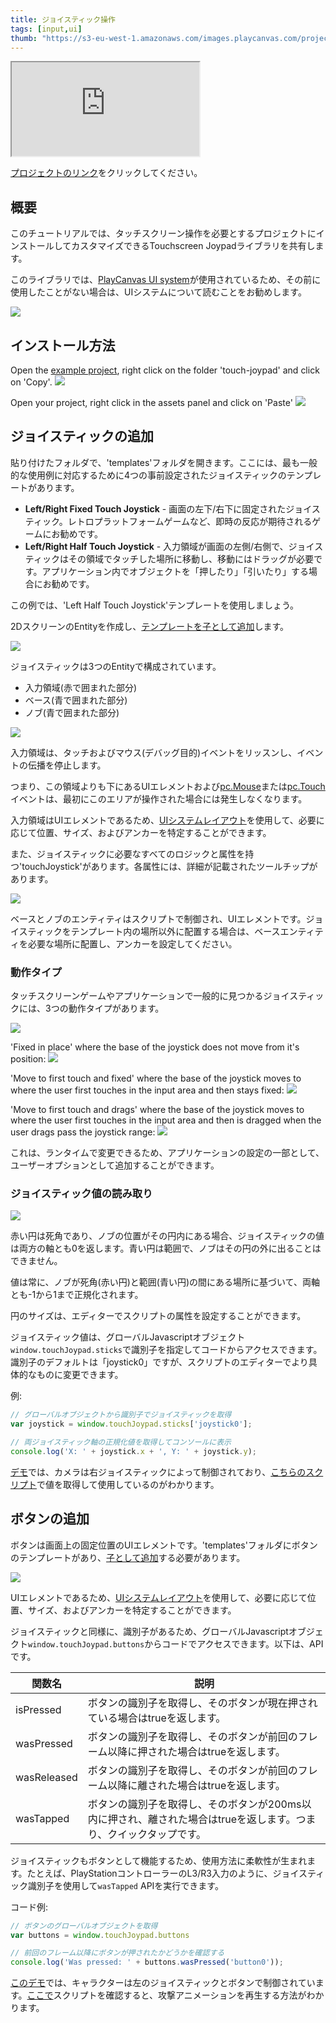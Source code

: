 ```yaml
---
title: ジョイスティック操作
tags: [input,ui]
thumb: "https://s3-eu-west-1.amazonaws.com/images.playcanvas.com/projects/12/1007506/2F5E56-image-75.jpg"
---
```


<div className="iframe-container">
    <iframe src="https://playcanv.as/p/kvE0iJWc/" title="Touchscreen Joypad Controls" allow="camera; microphone; xr-spatial-tracking; fullscreen" allowfullscreen></iframe>
</div>

[プロジェクトのリンク][project-link]をクリックしてください。

## 概要

このチュートリアルでは、タッチスクリーン操作を必要とするプロジェクトにインストールしてカスタマイズできるTouchscreen Joypadライブラリを共有します。

このライブラリでは、[PlayCanvas UI system][playcanvas-ui]が使用されているため、その前に使用したことがない場合は、UIシステムについて読むことをお勧めします。

![](/img/tutorials/touchscreen-joypad-controls/preview.gif)

## インストール方法

Open the [example project][project-link], right click on the folder 'touch-joypad' and click on 'Copy'.
![](/img/tutorials/touchscreen-joypad-controls/copy-folder.gif)

Open your project, right click in the assets panel and click on 'Paste'
![](/img/tutorials/touchscreen-joypad-controls/paste-folder.gif)

## ジョイスティックの追加

貼り付けたフォルダで、'templates'フォルダを開きます。ここには、最も一般的な使用例に対応するために4つの事前設定されたジョイスティックのテンプレートがあります。

* **Left/Right Fixed Touch Joystick** - 画面の左下/右下に固定されたジョイスティック。レトロプラットフォームゲームなど、即時の反応が期待されるゲームにお勧めです。
* **Left/Right Half Touch Joystick** - 入力領域が画面の左側/右側で、ジョイスティックはその領域でタッチした場所に移動し、移動にはドラッグが必要です。アプリケーション内でオブジェクトを「押したり」「引いたり」する場合にお勧めです。

この例では、'Left Half Touch Joystick'テンプレートを使用しましょう。

2DスクリーンのEntityを作成し、[テンプレートを子として追加][add-template-docs]します。

![](/img/tutorials/touchscreen-joypad-controls/adding-left-half-joystick.gif)

ジョイスティックは3つのEntityで構成されています。

- 入力領域(赤で囲まれた部分)
- ベース(青で囲まれた部分)
- ノブ(青で囲まれた部分)

![](/img/tutorials/touchscreen-joypad-controls/joystick-layout.png)

入力領域は、タッチおよびマウス(デバッグ目的)イベントをリッスンし、イベントの伝播を停止します。

つまり、この領域よりも下にあるUIエレメントおよび[pc.Mouse][pc-app-mouse-api]または[pc.Touch][pc-app-touch-api]イベントは、最初にこのエリアが操作された場合には発生しなくなります。

入力領域はUIエレメントであるため、[UIシステムレイアウト][elements-manual]を使用して、必要に応じて位置、サイズ、およびアンカーを特定することができます。

また、ジョイスティックに必要なすべてのロジックと属性を持つ'touchJoystick'があります。各属性には、詳細が記載されたツールチップがあります。

![](/img/tutorials/touchscreen-joypad-controls/joystick-script-attributes.gif)

ベースとノブのエンティティはスクリプトで制御され、UIエレメントです。ジョイスティックをテンプレート内の場所以外に配置する場合は、ベースエンティティを必要な場所に配置し、アンカーを設定してください。

### 動作タイプ

タッチスクリーンゲームやアプリケーションで一般的に見つかるジョイスティックには、3つの動作タイプがあります。

![](/img/tutorials/touchscreen-joypad-controls/joystick-type.png)

'Fixed in place' where the base of the joystick does not move from it's position:
![](/img/tutorials/touchscreen-joypad-controls/joystick-fixed.gif)

'Move to first touch and fixed' where the base of the joystick moves to where the user first touches in the input area and then stays fixed:
![](/img/tutorials/touchscreen-joypad-controls/joystick-relative-fixed.gif)

'Move to first touch and drags' where the base of the joystick moves to where the user first touches in the input area and then is dragged when the user drags pass the joystick range:
![](/img/tutorials/touchscreen-joypad-controls/joystick-relative-drag.gif)

これは、ランタイムで変更できるため、アプリケーションの設定の一部として、ユーザーオプションとして追加することができます。

### ジョイスティック値の読み取り

![](/img/tutorials/touchscreen-joypad-controls/joystick-deadzone-range.png)

赤い円は死角であり、ノブの位置がその円内にある場合、ジョイスティックの値は両方の軸とも0を返します。青い円は範囲で、ノブはその円の外に出ることはできません。

値は常に、ノブが死角(赤い円)と範囲(青い円)の間にある場所に基づいて、両軸とも-1から1まで正規化されます。

円のサイズは、エディターでスクリプトの属性を設定することができます。

ジョイスティック値は、グローバルJavascriptオブジェクト`window.touchJoypad.sticks`で識別子を指定してコードからアクセスできます。識別子のデフォルトは「joystick0」ですが、スクリプトのエディターでより具体的なものに変更できます。

例:

```javascript
// グローバルオブジェクトから識別子でジョイスティックを取得
var joystick = window.touchJoypad.sticks['joystick0'];

// 両ジョイスティック軸の正規化値を取得してコンソールに表示
console.log('X: ' + joystick.x + ', Y: ' + joystick.y);
```

[デモ][project-link]では、カメラは右ジョイスティックによって制御されており、[こちらのスクリプト][orbit-camera-joypad-input-script]で値を取得して使用しているのがわかります。


## ボタンの追加

ボタンは画面上の固定位置のUIエレメントです。'templates'フォルダにボタンのテンプレートがあり、[子として追加][add-template-docs]する必要があります。

![](/img/tutorials/touchscreen-joypad-controls/adding-button.gif)

UIエレメントであるため、[UIシステムレイアウト][elements-manual]を使用して、必要に応じて位置、サイズ、およびアンカーを特定することができます。

ジョイスティックと同様に、識別子があるため、グローバルJavascriptオブジェクト`window.touchJoypad.buttons`からコードでアクセスできます。以下は、APIです。

| 関数名 | 説明 |
|---------------|-------------|
| isPressed     | ボタンの識別子を取得し、そのボタンが現在押されている場合はtrueを返します。 |
| wasPressed    | ボタンの識別子を取得し、そのボタンが前回のフレーム以降に押された場合はtrueを返します。
| wasReleased   | ボタンの識別子を取得し、そのボタンが前回のフレーム以降に離された場合はtrueを返します。 |
| wasTapped     | ボタンの識別子を取得し、そのボタンが200ms以内に押され、離された場合はtrueを返します。つまり、クイックタップです。 |

ジョイスティックもボタンとして機能するため、使用方法に柔軟性が生まれます。たとえば、PlayStationコントローラーのL3/R3入力のように、ジョイスティック識別子を使用して`wasTapped` APIを実行できます。

コード例:

```javascript
// ボタンのグローバルオブジェクトを取得
var buttons = window.touchJoypad.buttons

// 前回のフレーム以降にボタンが押されたかどうかを確認する
console.log('Was pressed: ' + buttons.wasPressed('button0'));
```

[このデモ][project-link]では、キャラクターは左のジョイスティックとボタンで制御されています。[ここで][player-controller-script]スクリプトを確認すると、攻撃アニメーションを再生する方法がわかります。


[project-link]: https://playcanvas.com/project/1007506/overview/touchscreen-joypad-controls
[playcanvas-ui]: /user-manual/user-interface/
[add-template-docs]: /user-manual/templates/#adding-templates-in-your-scene
[pc-app-mouse-api]: https://api.playcanvas.com/classes/Engine.Mouse.html
[pc-app-touch-api]: https://api.playcanvas.com/classes/Engine.Touch.html
[elements-manual]: /user-manual/user-interface/elements/
[orbit-camera-joypad-input-script]: https://playcanvas.com/editor/code/1007506?tabs=111433673
[player-controller-script]: https://playcanvas.com/editor/code/1007506?tabs=111432679
